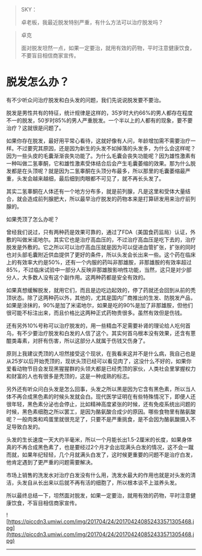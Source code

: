 > SKY：
> 
> 卓老板，我最近脱发特别严重，有什么方法可以治疗脱发吗？

> 卓克
> 
> 面对脱发坦然一点，如果一定要治，就用有效的药物，平时注意健康饮食，不要盲目相信商家宣传。

# 脱发怎么办？

有不少听众问治疗脱发和白头发的问题，我们先说说脱发要不要治。

脱发是男性共有的特征，统计规律是这样的，35岁时大约66%的男人都存在程度不一的脱发，50岁时85%的男人严重脱发。一个半以上的人都有的现象，要不要治疗？这就很是问题了。

如果你存在脱发，最好用平常心看待，这就好像有人问，年龄增加需不需要治疗一样。不过要究其原因，还是因为新生的头发不如掉落的头发多，为什么会这样呢？因为一些头皮的毛囊渐渐丧失功能了。为什么毛囊会丧失功能呢？因为雄性激素有一种叫做二氢睾酮，它和雄性激素受体结合后会产生毛囊萎缩的效果。那为什么脱发都是在头顶呢？就是因为二氢睾酮在头顶分布最多，所以那里的毛囊萎缩最严重，头发会越来越细，最后细到肉眼都不可见了，就不再长头发了。

其实二氢睾酮在人体还有一个地方分布多，就是前列腺，凡是这里和受体大量结合，就会造成前列腺肥大，所以最早治疗脱发的药物本来是打算研发用来治疗前列腺的。

如果秃顶了怎么办呢？

曾经我们说过，只有两种药是效果可靠的，通过了FDA（美国食药监局）认证，外敷的叫做米诺地尔。其实它也是治疗高血压的，不过治疗高血压是吃下去的，治疗脱发是外敷的。它之所以可以治疗高血压就是因为可以促进血管扩张，扩张的同时也对头部毛囊附近供血提供了更好的条件，所以头发会长出来一些。这个药在临床上的有效率大约是50%，还有一个内服的药叫非那雄胺，非那雄胺的有效率超过85%，不过临床试验中一部分人反映非那雄胺影响性功能，当然，这只是对少部分人，大多数人没有这个副作用。这两种药都是安全有效的。

如果真想缓解脱发，就用它们，而且是边吃边起效的，停了药就还会回到从前的秃顶状态。除了这两种药以外，其他的，尤其是国内厂商推出的生发、防脱发产品，如果是涂抹的，90%是加了米诺地尔，如果是吃的90%是加了非那雄胺，但他们很可能不标注出来，而且价格比这两种正式药物贵很多。虽然有效但是伤钱。

还有另外10%号称可以治疗脱发的，用一些精血不足需要补肾的理论给人吃何首乌，有不少要治疗脱发和白发的人信了这个。其实何首乌根本没有效果，还含有蒽醌类毒素，对肝有伤害，所以这部分人就属于伤钱又伤身了。

原则上我建议秃顶的人坦然接受这个现状，在我看来这并不是什么病，我自己也是从25岁以后开始秃顶的，现状头顶已经可以看见肉了，这没什么不好的，如果你爱看动物节目会发现黑猩猩群的头领大都是已经秃顶的家伙，人类社会里掌握权力和财富的人也有很多是秃顶的，这是一种成熟的标志。

另外还有听众问白头发是怎么回事，头发之所以黑是因为它含有黑色素，所以当人体不再合成黑色素的时候头发就会白。现代医学证明在有些特殊情况下，即便人还很年轻，黑色素分泌也会停止，比如精神高度紧张的时候，还有免疫系统出问题的时候，黑色素细胞之所以罢工，是因为酪氨酸合成少的原因。哪些食物里有酪氨酸呢？一般肉类和鸡蛋里就很充足了，只要不是严重挑食，是不会因为酪氨酸摄入不足导致白发的。

头发的生长速度一天大约半毫米，所以一个月能长出1.5-2厘米的长度，如果身体真的不再合成黑色素了，也是要经过2个月才会出现满头白发的情况，这不会一蹴而就，如果年纪轻轻，几个月就满头白发了，这时候更重要的问题不是治疗白发，他肯定遇到了更严重的问题需要解决。

市场上销售的洗发水对治疗白发没有什么用，洗发水最大的作用也就是对头发的清洁，头发自从长出来以后就不再有活的细胞了，所以根本谈不上滋养头发。

所以最终总结一下，坦然面对脱发，如果一定要治，就用有效的药物，平时注意健康饮食，不盲目相信商家宣传。

![https://piccdn3.umiwi.com/img/201704/24/201704240852433571305468.jpg](https://piccdn3.umiwi.com/img/201704/24/201704240852433571305468.jpg)

---

